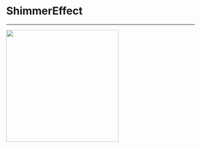 # ShimmerEffect

---

<img src="https://github.com/MikkiWhiteDove/ShimmerEffect/blob/main/screens/iPhone14.gif" width="300" hedth="600">
